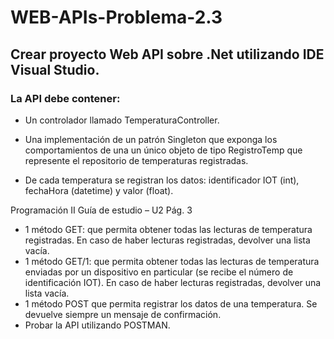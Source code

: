 # WEB-APIs-Problema-2.3

## Crear proyecto Web API sobre .Net utilizando IDE Visual Studio. 

### La API debe contener:

- Un controlador llamado TemperaturaController.
  
- Una implementación de un patrón Singleton que exponga los
comportamientos de una un único objeto de tipo RegistroTemp que
represente el repositorio de temperaturas registradas.

- De cada temperatura se registran los datos: identificador IOT (int),
fechaHora (datetime) y valor (float).

Programación II Guía de estudio – U2 Pág. 3
- 1 método GET: que permita obtener todas las lecturas de temperatura
registradas. En caso de haber lecturas registradas, devolver una lista
vacía.
- 1 método GET/1: que permita obtener todas las lecturas de temperatura
enviadas por un dispositivo en particular (se recibe el número de
identificación IOT). En caso de haber lecturas registradas, devolver una
lista vacía.
- 1 método POST que permita registrar los datos de una temperatura. Se
devuelve siempre un mensaje de confirmación.
- Probar la API utilizando POSTMAN.

